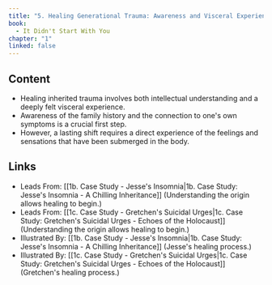 ```yaml
---
title: "5. Healing Generational Trauma: Awareness and Visceral Experience"
book:
  - It Didn't Start With You
chapter: "1"
linked: false
---
```

## Content

- Healing inherited trauma involves both intellectual understanding and a deeply felt visceral experience. 
- Awareness of the family history and the connection to one's own symptoms is a crucial first step.
- However, a lasting shift requires a direct experience of the feelings and sensations that have been submerged in the body.

## Links

- Leads From: [[1b. Case Study - Jesse's Insomnia|1b. Case Study: Jesse's Insomnia - A Chilling Inheritance]] (Understanding the origin allows healing to begin.)
- Leads From: [[1c. Case Study - Gretchen's Suicidal Urges|1c. Case Study: Gretchen's Suicidal Urges - Echoes of the Holocaust]] (Understanding the origin allows healing to begin.)
- Illustrated By: [[1b. Case Study - Jesse's Insomnia|1b. Case Study: Jesse's Insomnia - A Chilling Inheritance]] (Jesse's healing process.)
- Illustrated By: [[1c. Case Study - Gretchen's Suicidal Urges|1c. Case Study: Gretchen's Suicidal Urges - Echoes of the Holocaust]] (Gretchen's healing process.)